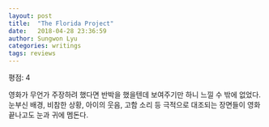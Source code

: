 ```yaml
---
layout: post
title:  "The Florida Project"
date:   2018-04-28 23:36:59
author: Sungwon Lyu
categories: writings
tags: reviews
---
```

평점: 4

영화가 무언가 주장하려 했다면 반박을 했을텐데 보여주기만 하니 느낄 수 밖에 없었다. 눈부신 배경, 비참한 상황, 아이의 웃음, 고함 소리 등 극적으로 대조되는 장면들이 영화 끝나고도 눈과 귀에 멤돈다.